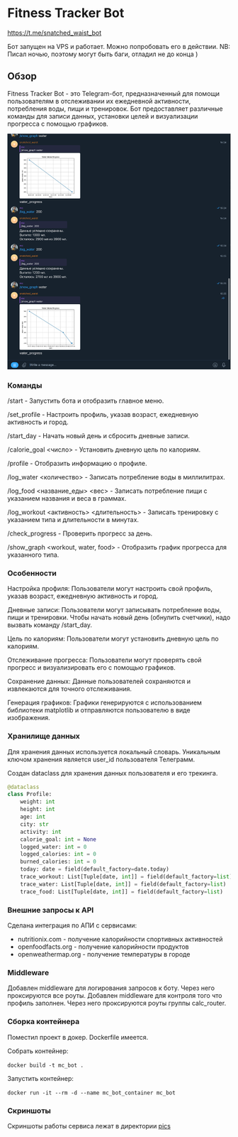 # Fitness Tracker Bot

https://t.me/snatched_waist_bot

Бот запущен на VPS и работает. Можно попробовать его в действии.
NB: Писал ночью, поэтому могут быть баги, отладил не до конца )

## Обзор

Fitness Tracker Bot - это Telegram-бот, предназначенный для помощи пользователям в отслеживании их ежедневной активности, потребления воды, пищи и тренировок. Бот предоставляет различные команды для записи данных, установки целей и визуализации прогресса с помощью графиков.  

![SCR-20250118-nqms.png](pics/SCR-20250118-nqms.png)

### Команды

/start - Запустить бота и отобразить главное меню.

/set_profile - Настроить профиль, указав возраст, ежедневную активность и город.

/start_day - Начать новый день и сбросить дневные записи.

/calorie_goal <число> - Установить дневную цель по калориям.

/profile - Отобразить информацию о профиле.

/log_water <количество> - Записать потребление воды в миллилитрах.

/log_food <название_еды> <вес> - Записать потребление пищи с указанием названия и веса в граммах.

/log_workout <активность> <длительность> - Записать тренировку с указанием типа и длительности в минутах.

/check_progress - Проверить прогресс за день.

/show_graph <workout, water, food> - Отобразить график прогресса для указанного типа.

### Особенности

Настройка профиля: Пользователи могут настроить свой профиль, указав возраст, ежедневную активность и город.

Дневные записи: Пользователи могут записывать потребление воды, пищи и тренировки. Чтобы начать новый день (обнулить счетчики), надо вызвать команду /start_day.

Цель по калориям: Пользователи могут установить дневную цель по калориям.

Отслеживание прогресса: Пользователи могут проверять свой прогресс и визуализировать его с помощью графиков.

Сохранение данных: Данные пользователей сохраняются и извлекаются для точного отслеживания.

Генерация графиков: Графики генерируются с использованием библиотеки matplotlib и отправляются пользователю в виде изображения.

### Хранилище данных

Для хранения данных используется локальный словарь. Уникальным ключом хранения является user_id пользователя Телеграмм.

Создан dataclass для хранения данных пользователя и его трекинга.
```python
@dataclass
class Profile:
    weight: int
    height: int
    age: int
    city: str
    activity: int
    calorie_goal: int = None
    logged_water: int = 0
    logged_calories: int = 0
    burned_calories: int = 0
    today: date = field(default_factory=date.today)
    trace_workout: List[Tuple[date, int]] = field(default_factory=list)
    trace_water: List[Tuple[date, int]] = field(default_factory=list)
    trace_food: List[Tuple[date, int]] = field(default_factory=list)
```


### Внешние запросы к API

Сделана интеграция по АПИ с сервисами:
- nutritionix.com - получение калорийности спортивных активностей 
- openfoodfacts.org - получение калорийности продуктов
- openweathermap.org - получение температуры в городе

### Middleware

Добавлен middleware для логирования запросов к боту. Через него проксируются все роуты.
Добавлен middleware для контроля того что профиль заполнен. Через него проксируются роуты группы calc_router. 

### Сборка контейнера

Поместил проект в докер. Dockerfile имеется.

Собрать контейнер:

`docker build -t mc_bot .`

Запустить контейнер:

`docker run -it --rm -d --name mc_bot_container mc_bot`

### Скриншоты

Скриншоты работы сервиса лежат в директории [pics](pics)